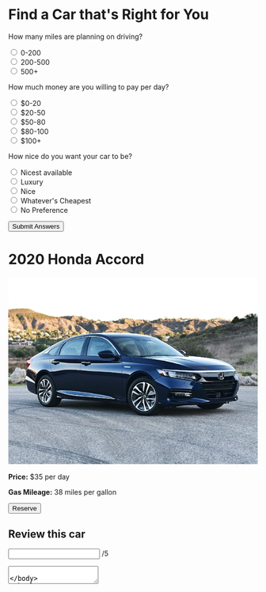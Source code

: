 # Find a Car that's Right for You

<p>How many miles are planning on driving?</p>
<input type="radio" value="0-200" name="q1">
<label for="0-200">0-200</label><br>
<input type="radio" value="200-500" name="q1">
<label for="200-500">200-500</label><br>
<input type="radio" value="500+" name="q1">
<label for="500+">500+</label><br>

<p>How much money are you willing to pay per day?</p>
<input type="radio" id="0-20" name="q2">
<label for="0-20">$0-20</label><br>
<input type="radio" id="20-50" name="q2">
<label for="20-50">$20-50</label><br>
<input type="radio" id="50-80" name="q2">
<label for="50-80">$50-80</label><br>
<input type="radio" id="80-100" name="q2">
<label for="80-100">$80-100</label><br>
<input type="radio" id="100" name="q2">
<label for="100">$100+</label><br>

<p>How nice do you want your car to be?</p>
<input type="radio" id="nicest" name="q3">
<label for="nicest">Nicest available</label><br>
<input type="radio" id="luxury" name="q3">
<label for="luxury">Luxury</label><br>
<input type="radio" id="nice" name="q3">
<label for="nice">Nice</label><br>
<input type="radio" id="cheap" name="q3">
<label for="cheap">Whatever's Cheapest</label><br>
<input type="radio" id="no pref" name="q3">
<label for="no pref">No Preference</label><br>

<button onclick="displayQ1()">Submit Answers</button>

<p id="result"></p>

<script>
    function displayQ1() {
        document.getElementById("50-80") = on
        document.getElementById("")
    }
</script>

# 2020 Honda Accord

![](images/honda.jpg)

<p><b>Price:</b> $35 per day</p>
<p><b>Gas Mileage:</b> 38 miles per gallon</p>

<button>Reserve</button>

## Review this car

<input type="text"> /5

<textarea>
